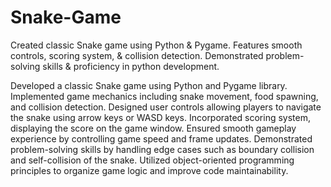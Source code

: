 # Snake-Game
Created classic Snake game using Python &amp; Pygame. Features smooth controls, scoring system, &amp; collision detection. Demonstrated problem-solving skills &amp; proficiency in python development.

Developed a classic Snake game using Python and Pygame library.
Implemented game mechanics including snake movement, food spawning, and collision detection.
Designed user controls allowing players to navigate the snake using arrow keys or WASD keys.
Incorporated scoring system, displaying the score on the game window.
Ensured smooth gameplay experience by controlling game speed and frame updates.
Demonstrated problem-solving skills by handling edge cases such as boundary collision and self-collision of the snake.
Utilized object-oriented programming principles to organize game logic and improve code maintainability.
